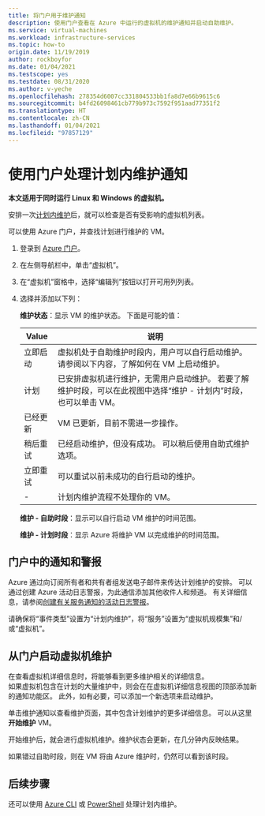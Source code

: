 ```yaml
---
title: 将门户用于维护通知
description: 使用门户查看在 Azure 中运行的虚拟机的维护通知并启动自助维护。
ms.service: virtual-machines
ms.workload: infrastructure-services
ms.topic: how-to
origin.date: 11/19/2019
author: rockboyfor
ms.date: 01/04/2021
ms.testscope: yes
ms.testdate: 08/31/2020
ms.author: v-yeche
ms.openlocfilehash: 278354d6007cc331804533bb1fa8d7e66b9615c6
ms.sourcegitcommit: b4fd26098461cb779b973c7592f951aad77351f2
ms.translationtype: HT
ms.contentlocale: zh-CN
ms.lasthandoff: 01/04/2021
ms.locfileid: "97857129"
---
```

<!--Verified successfully-->
# <a name="handling-planned-maintenance-notifications-using-the-portal"></a>使用门户处理计划内维护通知

**本文适用于同时运行 Linux 和 Windows 的虚拟机。**

安排一次[计划内维护](maintenance-notifications.md)后，就可以检查是否有受影响的虚拟机列表。 

可以使用 Azure 门户，并查找计划进行维护的 VM。

1. 登录到 [Azure 门户](https://portal.azure.cn)。

2. 在左侧导航栏中，单击“虚拟机”。

3. 在“虚拟机”窗格中，选择“编辑列”按钮以打开可用列列表。

4. 选择并添加以下列：

    **维护状态**：显示 VM 的维护状态。 下面是可能的值：

    | Value | 说明 |
    |-------|-------------|
    | 立即启动 | 虚拟机处于自助维护时段内，用户可以自行启动维护。 请参阅以下内容，了解如何在 VM 上启动维护。 | 
    | 计划 | 已安排虚拟机进行维护，无需用户启动维护。 若要了解维护时段，可以在此视图中选择“维护 - 计划内”时段，也可以单击 VM。 | 
    | 已经更新 | VM 已更新，目前不需进一步操作。 | 
    | 稍后重试 | 已经启动维护，但没有成功。 可以稍后使用自助式维护选项。 | 
    | 立即重试 | 可以重试以前未成功的自行启动的维护。 | 
    | - | 计划内维护流程不处理你的 VM。 |

    **维护 - 自助时段**：显示可以自行启动 VM 维护的时间范围。

    **维护 - 计划时段**：显示 Azure 将维护 VM 以完成维护的时间范围。 

## <a name="notification-and-alerts-in-the-portal"></a>门户中的通知和警报

Azure 通过向订阅所有者和共有者组发送电子邮件来传达计划维护的安排。 可以通过创建 Azure 活动日志警报，为此通信添加其他收件人和频道。 有关详细信息，请参阅[创建有关服务通知的活动日志警报](../service-health/alerts-activity-log-service-notifications-portal.md)。

请确保将“事件类型”设置为“计划内维护”，将“服务”设置为“虚拟机规模集”和/或“虚拟机”。

## <a name="start-maintenance-on-your-vm-from-the-portal"></a>从门户启动虚拟机维护

在查看虚拟机详细信息时，将能够看到更多维护相关的详细信息。  
如果虚拟机包含在计划的大量维护中，则会在在虚拟机详细信息视图的顶部添加新的通知功能区。 此外，如有必要，可以添加一个新选项来启动维护。 

单击维护通知以查看维护页面，其中包含计划维护的更多详细信息。 可以从这里 **开始维护** VM。

开始维护后，就会进行虚拟机维护。维护状态会更新，在几分钟内反映结果。

如果错过自助时段，则在 VM 将由 Azure 维护时，仍然可以看到该时段。 

## <a name="next-steps"></a>后续步骤

还可以使用 [Azure CLI](maintenance-notifications-cli.md) 或 [PowerShell](maintenance-notifications-powershell.md) 处理计划内维护。

<!-- Update_Description: update meta properties, wording update, update link -->